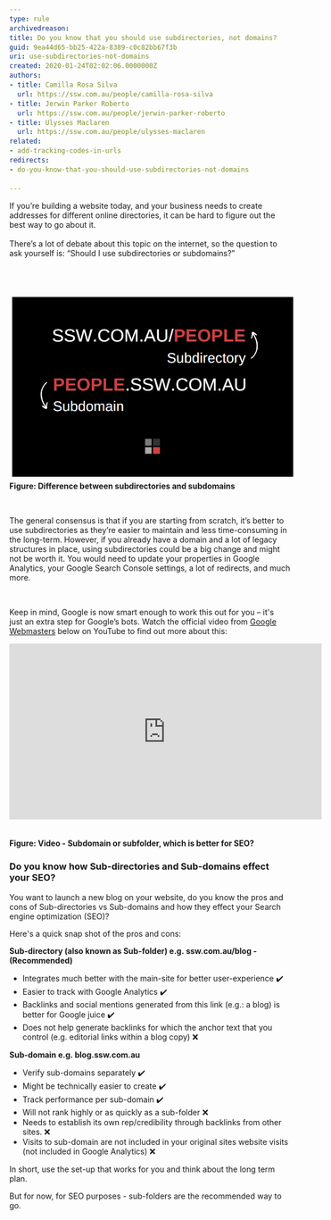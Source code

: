 ```yaml
---
type: rule
archivedreason: 
title: Do you know that you should use subdirectories, not domains?
guid: 9ea44d65-bb25-422a-8389-c0c82bb67f3b
uri: use-subdirectories-not-domains
created: 2020-01-24T02:02:06.0000000Z
authors:
- title: Camilla Rosa Silva
  url: https://ssw.com.au/people/camilla-rosa-silva
- title: Jerwin Parker Roberto
  url: https://ssw.com.au/people/jerwin-parker-roberto
- title: Ulysses Maclaren
  url: https://ssw.com.au/people/ulysses-maclaren
related:
- add-tracking-codes-in-urls
redirects:
- do-you-know-that-you-should-use-subdirectories-not-domains

---
```



​​If you’re building a website today, and your business needs to create addresses for different online directories, it can be hard to figure out the best way to go about it. <br><br>There’s a lot of debate about this topic on the internet, so the question to ask yourself is: “Should I use subdirectories or subdomains?”<br>
<br><excerpt class='endintro'></excerpt><br>
<dl class="ssw15-rteElement-ImageArea">​<img src="rulesubdomains.png" alt="rulesubdomains.png" style="margin:5px;" /><strong>Figure: Difference between subdirectories and subdomains​</strong><br></dl><p><br></p><p>The general consensus ​is that if you are starting from scratch, it’s better to use subdirectories as they’re easier to maintain and less time-consuming in the long-term. However, if you already have a domain and a lot of legacy structures in place, using subdirectories could be a big change and might not be worth it. You would need to update your properties in Google Analytics, your Google Search Console settings, a lot of redirects, and much more.<br></p><p><br></p><p>Keep in mind, Google is now s​​mart enough to work this out for you – it's just an extra step for Google’s bots. Watch the official video from <a href="https://www.youtube.com/user/GoogleWebmasterHelp">Google Webmasters​</a> below on YouTube to find out more about this:<br></p><div class="ms-rtestate-read ms-rte-embedcode ms-rte-embedil ms-rtestate-notify" unselectable="on"><iframe width="560" height="315" src="https://www.youtube.com/embed/uJGDyAN9g-g" frameborder="0"></iframe>
 </div><p><strong>​Figure: Video - </strong><strong>Subdomain or subfolder, which is better for SEO?</strong><br></p><h3 class="ssw15-rteElement-H3">Do you know how Sub-directories and Sub-domains effect your SEO?​<br></h3><p>You want to launch a new blog on your website, do you know the pros and cons of Sub-directories vs Sub-domains and how they effect your Search engine optimization (SEO)?</p><p>Here's a quick snap shot of the pros and cons:<br></p><p><strong>Sub-directory (also known as Sub-folder) e.g. ssw.com.au/blog - (Recommended)</strong><br></p><ul><li>Integrates much better with the main-site for better user-experience ✔️<br></li><li>Easier to track with Google Analytics ✔️​<br></li><li>Backlinks and social mentions generated from this link (e.g.​: a blog) is better for Google juice ✔️<br></li><li>Does not help generate backlinks for which the anchor text that you control (e.g. editorial links within a blog copy) ❌​​<br></li></ul><div><strong>Sub-domain e.g. blog.ssw.com.au </strong><br></div><div><ul><li><span style="background-color:initial;">Verify sub-domains separately ✔️</span></li><li><span style="background-color:initial;">Might be technically easier to create ✔️</span></li><li><span style="background-color:initial;">Track performance per sub-domain ✔️</span></li><li><span style="background-color:initial;">Will n</span><span style="background-color:initial;">ot rank highly or as q</span><span style="background-color:initial;">uickly as a sub-folder ❌</span></li><li><span style="background-color:initial;">Needs to establish its own rep/credibility through backlinks from other sites. ❌</span></li><li><span style="background-color:initial;">Visits to sub-domain are not included in your original sites website visits (not included in Google Analytics) ❌</span></li></ul></div><p class="ssw15-rteElement-Tip">In short, use the set-up that works for you and think about the long term plan. </p><p class="ssw15-rteElement-Tip">But for now, for SEO purposes - sub-folders are the recommended way to go. ​<br></p><br>


